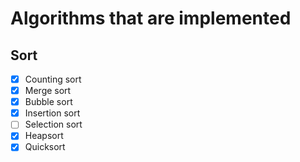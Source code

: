 # Algorithms that are implemented

## Sort
- [x] Counting sort
- [x] Merge sort
- [x] Bubble sort
- [x] Insertion sort 
- [ ] Selection sort
- [x] Heapsort
- [x] Quicksort
